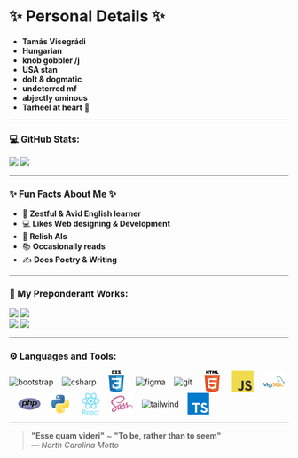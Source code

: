 # ✨ **Personal Details** ✨

- **Tamás Visegrádi**
- **Hungarian**
- **knob gobbler /j** 
- **USA stan**
- **dolt & dogmatic**
- **undeterred mf**
- **abjectly ominous** 
- **Tarheel at heart** 💙

---

### 💻 GitHub Stats:

<p>
  <img src="https://github-readme-stats.vercel.app/api?username=Vtom21&show_icons=true&theme=github_dark" height="200" />
  <img src="https://github-readme-stats.vercel.app/api/top-langs/?username=Vtom21&layout=donut&theme=github_dark" height="200" />
</p>

---

### ✨ Fun Facts About Me ✨

- 📖 **Zestful & Avid English learner** 
- 💻 **Likes Web designing & Development** 
- 🤖 **Relish AIs** 
- 📚 **Occasionally reads**
- ✍️ **Does Poetry & Writing**

---

### 📂 My Preponderant Works:

<p>
<img src="https://github-readme-stats.vercel.app/api/pin/?username=Vtom21&repo=Questionnare&theme=github_dark&no-cache=true" height="100" />
<img src="https://github-readme-stats.vercel.app/api/pin/?username=Vtom21&repo=To-Do-List&theme=github_dark&no-cache=true" height="100" /><br>
<img src="https://github-readme-stats.vercel.app/api/pin/?username=Vtom21&repo=Xiren-Website&theme=github_dark&no-cache=true" height="100" />
<img src="https://github-readme-stats.vercel.app/api/pin/?username=Vtom21&repo=Xiren-Alpha-Build-&theme=github_dark&no-cache=true" height="100" />
</p>

---

### ⚙️ Languages and Tools:

<p align="left">
  <img src="https://cdn.jsdelivr.net/gh/devicons/devicon/icons/bootstrap/bootstrap-original-wordmark.svg" alt="bootstrap" width="40" height="35" style="vertical-align: middle;"/>&nbsp;&nbsp;&nbsp;
  <img src="https://cdn.jsdelivr.net/gh/devicons/devicon/icons/csharp/csharp-original.svg" alt="csharp" width="40" height="35" style="vertical-align: middle;"/>&nbsp;&nbsp;&nbsp;
  <img src="https://raw.githubusercontent.com/devicons/devicon/master/icons/css3/css3-original-wordmark.svg" alt="css3" width="40" height="40" style="vertical-align: middle;"/>&nbsp;&nbsp;&nbsp;
  <img src="https://www.vectorlogo.zone/logos/figma/figma-icon.svg" alt="figma" width="40" height="40" style="vertical-align: middle;"/>&nbsp;&nbsp;&nbsp;
  <img src="https://www.vectorlogo.zone/logos/git-scm/git-scm-icon.svg" alt="git" width="40" height="40" style="vertical-align: middle;"/>&nbsp;&nbsp;&nbsp;
  <img src="https://raw.githubusercontent.com/devicons/devicon/master/icons/html5/html5-original-wordmark.svg" alt="html5" width="40" height="40" style="vertical-align: middle;"/>&nbsp;&nbsp;&nbsp;
  <img src="https://raw.githubusercontent.com/devicons/devicon/master/icons/javascript/javascript-original.svg" alt="javascript" width="40" height="40" style="vertical-align: middle;"/>&nbsp;&nbsp;&nbsp;
  <img src="https://raw.githubusercontent.com/devicons/devicon/master/icons/mysql/mysql-original-wordmark.svg" alt="mysql" width="40" height="40" style="vertical-align: middle;"/>&nbsp;&nbsp;&nbsp;
  <img src="https://raw.githubusercontent.com/devicons/devicon/master/icons/php/php-original.svg" alt="php" width="40" height="40" style="vertical-align: middle;"/>&nbsp;&nbsp;&nbsp;
  <img src="https://raw.githubusercontent.com/devicons/devicon/master/icons/python/python-original.svg" alt="python" width="40" height="40" style="vertical-align: middle;"/>&nbsp;&nbsp;&nbsp;
  <img src="https://raw.githubusercontent.com/devicons/devicon/master/icons/react/react-original-wordmark.svg" alt="react" width="40" height="40" style="vertical-align: middle;"/>&nbsp;&nbsp;&nbsp;
  <img src="https://raw.githubusercontent.com/devicons/devicon/master/icons/sass/sass-original.svg" alt="sass" width="40" height="40" style="vertical-align: middle;"/>&nbsp;&nbsp;&nbsp;
  <img src="https://www.vectorlogo.zone/logos/tailwindcss/tailwindcss-icon.svg" alt="tailwind" width="40" height="40" style="vertical-align: middle;"/>&nbsp;&nbsp;&nbsp;
  <img src="https://raw.githubusercontent.com/devicons/devicon/master/icons/typescript/typescript-original.svg" alt="typescript" width="40" height="40" style="vertical-align: middle;"/>&nbsp;&nbsp;&nbsp;
</p>

---

> **"Esse quam videri"** ~ **"To be, rather than to seem"** <br>
> _— North Carolina Motto_
